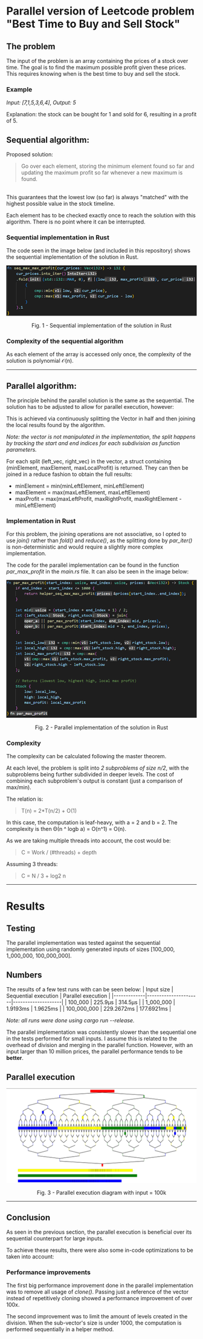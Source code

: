 # Parallel version of Leetcode problem "Best Time to Buy and Sell Stock"
## The problem

The input of the problem is an array containing the prices of a stock over time. The goal is to find the maximum possible profit given these prices. This requires knowing when is the best time to buy and sell the stock.

### Example
*Input: [7,1,5,3,6,4]*,
*Output: 5*

Explanation: the stock can be bought for 1 and sold for 6, resulting in a profit of 5.

## Sequential algorithm:
Proposed solution:
> Go over each element, storing the minimum element found so far and updating the maximum profit so far whenever a new maximum is found. 
<br>
This guarantees that the lowest low (so far) is always "matched" with the highest possible value in the stock timeline.

Each element has to be checked exactly once to reach the solution with this algorithm. There is no point where it can be interrupted.

### Sequential implementation in Rust
The code seen in the image below (and included in this repository) shows the sequential implementation of the solution in Rust.

![Sequential implementation in Rust](images/rust_seq_implementation.png "Rust sequential implementation")
<p align = "center">
Fig. 1 - Sequential implementation of the solution in Rust
</p>

### Complexity of the sequential algorithm
As each element of the array is accessed only once, the complexity of the solution is polynomial 𝒪(n).

------------------
## Parallel algorithm:
The principle behind the parallel solution is the same as the sequential. The solution has to be adjusted to allow for parallel execution, however: 

This is achieved via continuously splitting the Vector in half and then joining the local results found by the algorithm.

*Note:  the vector is not manipulated in the implementation, the split happens by tracking the start and end indices for each subdivision as function parameters.*

For each split (left_vec, right_vec) in the vector, a struct containing (minElement, maxElement, maxLocalProfit) is returned. They can then be joined in a reduce fashion to obtain the full results:
- minElement = min(minLeftElement, minLeftElement)
- maxElement = max(maxLeftElement, maxLeftElement)
- maxProfit = max(maxLeftProfit, maxRightProfit, maxRightElement - minLeftElement)

### Implementation in Rust
For this problem, the joining operations are not associative, so I opted to use *join()* rather than *fold()* and *reduce()*, as the splitting done by *par_iter()* is non-deterministic and would require a slightly more complex implementation.

The code for the parallel implementation can be found in the function *par_max_profit* in the *main.rs* file. It can also be seen in the image below:

![Parallel implementation in Rust](images/rust_par_implementation.png "Rust parallel implementation")
<p align = "center">
Fig. 2 - Parallel implementation of the solution in Rust
</p>

### Complexity
The complexity can be calculated following the master theorem.

At each level, the problem is split into *2 subproblems of size n/2*, with the subproblems being further subdivided in deeper levels. The cost of combining each subproblem's output is constant (just a comparison of max/min).

The relation is:
> T(n) = 2*T(n/2) + O(1)

In this case, the computation is leaf-heavy, with a = 2 and b = 2.
The complexity is then Θ(n ^ logb a) = O(n^1) = O(n). 

As we are taking multiple threads into account, the cost would be:
> C = Work / (#threads) + depth

Assuming 3 threads:
> C = N / 3 + log2 n 

---------------
# Results
## Testing
The parallel implementation was tested against the sequential implementation using randomly generated inputs of sizes [100_000, 1_000_000, 100_000_000].

## Numbers

The results of a few test runs with can be seen below:
| Input size  | Sequential execution | Parallel execution |
|-------------|----------------------|--------------------|
| 100_000     | 225.9µs              | 314.5µs            |
| 1_000_000   | 1.9193ms             | 1.9625ms           |
| 100_000_000 | 229.2672ms           | 177.6921ms         |

*Note: all runs were done using cargo run --release.*


The parallel implementation was consistently slower than the sequential one in the tests performed for small inputs. I assume this is related to the overhead of division and merging in the parallel function. However, with an input larger than 10 million prices, the parallel performance tends to be **better**.

## Parallel execution
![Sequential parallel in Rust](images/diam_svg.png "Rust parallel implementation")  
<p align = "center">
Fig. 3 - Parallel execution diagram with input = 100k
</p>


---------------------
## Conclusion
As seen in the previous section, the parallel execution is beneficial over its sequential counterpart for large inputs.

To achieve these results, there were also some in-code optimizations to be taken into account:
### Performance improvements
The first big performance improvement done in the parallel implementation was to remove all usage of *clone()*. Passing just a reference of the vector instead of repetitively cloning showed a performance improvement of over 100x.

The second improvement was to limit the amount of levels created in the division. When the sub-vector's size is under 1000, the computation is performed sequentially in a helper method.
